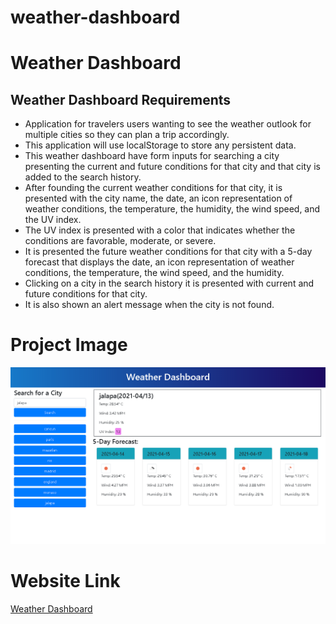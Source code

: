 # weather-dashboard
# Weather Dashboard
## Weather Dashboard Requirements
* Application for travelers users wanting to see the weather outlook for multiple cities so they can plan a trip accordingly.
* This application will use localStorage to store any persistent data.
* This weather dashboard have form inputs for searching a city presenting the current and future conditions for that city and that city is added to the search history.
* After founding the current weather conditions for that city, it is presented with the city name, the date, an icon representation of weather conditions, the temperature, the humidity, the wind speed, and the UV index.
* The UV index is presented with a color that indicates whether the conditions are favorable, moderate, or severe.
* It is presented the future weather conditions for that city with a 5-day forecast that displays the date, an icon representation of weather conditions, the temperature, the wind speed, and the humidity.
* Clicking on a city in the search history it is presented with current and future conditions for that city.
* It is also shown an alert message when the city is not found.

# Project Image
![](./assets/images/weather-dashboard.png)

# Website Link
[Weather Dashboard](https://jorgeatcabo.github.io/weather-dashboard/)